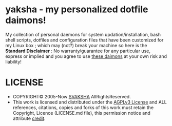 # yaksha - my personalized dotfile daimons!

My collection of personal daemons for system updation/installation, bash shell scripts, dotfiles and configuration files that have been customized for my Linux box ; which may (not?) break your machine so here is the **Standard Disclaimer** : No warranty/guarantee for any particular use, express or implied and you agree to use [these daimons](http://svaksha.github.io/yakshi) at your own risk and liability! 

# LICENSE
+ COPYRIGHT© 2005-Now [SVAKSHA](http://svaksha.com/pages/Bio) AllRightsReserved.
+ This work is licensed and distributed under the [AGPLv3 License](http://www.gnu.org/licenses/agpl-3.0.html) and ALL references, citations, copies and forks of this work must retain the Copyright, Licence (LICENSE.md file), this permission notice and attribute [credit](https://en.wikipedia.org/wiki/Creative_Commons_license#Attribution).


